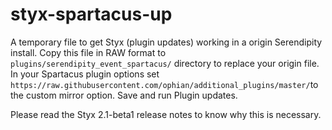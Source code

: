 # styx-spartacus-up
A temporary file to get Styx (plugin updates) working in a origin Serendipity install.
Copy this file in RAW format to `plugins/serendipity_event_spartacus/` directory to replace your origin file.
In your Spartacus plugin options set `https://raw.githubusercontent.com/ophian/additional_plugins/master/`to the custom mirror option.
Save and run Plugin updates.

Please read the Styx 2.1-beta1 release notes to know why this is necessary.

